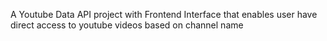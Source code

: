 A Youtube Data API project with Frontend Interface that enables user have direct access to youtube videos based on channel name
